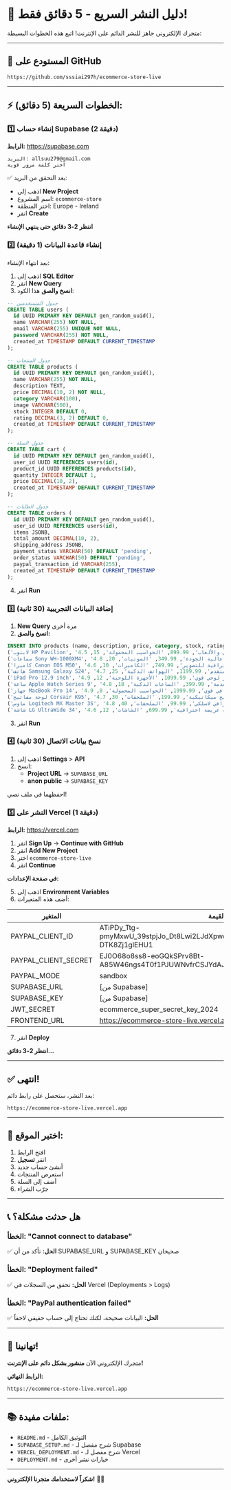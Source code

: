 # 🚀 دليل النشر السريع - 5 دقائق فقط!

متجرك الإلكتروني جاهز للنشر الدائم على الإنترنت! اتبع هذه الخطوات البسيطة:

---

## 📍 المستودع على GitHub

```
https://github.com/sssiai297h/ecommerce-store-live
```

---

## ⚡ الخطوات السريعة (5 دقائق):

### 1️⃣ إنشاء حساب Supabase (2 دقيقة)

**الرابط:** https://supabase.com

```
البريد: allsuu279@gmail.com
اختر كلمة مرور قوية
```

✅ بعد التحقق من البريد:
- اذهب إلى **New Project**
- اسم المشروع: `ecommerce-store`
- اختر المنطقة: Europe - Ireland
- انقر **Create**

**انتظر 2-3 دقائق حتى ينتهي الإنشاء**

### 2️⃣ إنشاء قاعدة البيانات (1 دقيقة)

بعد انتهاء الإنشاء:

1. اذهب إلى **SQL Editor**
2. انقر **New Query**
3. **انسخ والصق** هذا الكود:

```sql
-- جدول المستخدمين
CREATE TABLE users (
  id UUID PRIMARY KEY DEFAULT gen_random_uuid(),
  name VARCHAR(255) NOT NULL,
  email VARCHAR(255) UNIQUE NOT NULL,
  password VARCHAR(255) NOT NULL,
  created_at TIMESTAMP DEFAULT CURRENT_TIMESTAMP
);

-- جدول المنتجات
CREATE TABLE products (
  id UUID PRIMARY KEY DEFAULT gen_random_uuid(),
  name VARCHAR(255) NOT NULL,
  description TEXT,
  price DECIMAL(10, 2) NOT NULL,
  category VARCHAR(100),
  image VARCHAR(500),
  stock INTEGER DEFAULT 0,
  rating DECIMAL(3, 2) DEFAULT 0,
  created_at TIMESTAMP DEFAULT CURRENT_TIMESTAMP
);

-- جدول السلة
CREATE TABLE cart (
  id UUID PRIMARY KEY DEFAULT gen_random_uuid(),
  user_id UUID REFERENCES users(id),
  product_id UUID REFERENCES products(id),
  quantity INTEGER DEFAULT 1,
  price DECIMAL(10, 2),
  created_at TIMESTAMP DEFAULT CURRENT_TIMESTAMP
);

-- جدول الطلبات
CREATE TABLE orders (
  id UUID PRIMARY KEY DEFAULT gen_random_uuid(),
  user_id UUID REFERENCES users(id),
  items JSONB,
  total_amount DECIMAL(10, 2),
  shipping_address JSONB,
  payment_status VARCHAR(50) DEFAULT 'pending',
  order_status VARCHAR(50) DEFAULT 'pending',
  paypal_transaction_id VARCHAR(255),
  created_at TIMESTAMP DEFAULT CURRENT_TIMESTAMP
);
```

4. انقر **Run**

### 3️⃣ إضافة البيانات التجريبية (30 ثانية)

1. **New Query** مرة أخرى
2. **انسخ والصق:**

```sql
INSERT INTO products (name, description, price, category, stock, rating, image) VALUES
('لابتوب HP Pavilion', 'لابتوب قوي للعمل والألعاب', 899.99, 'الحواسيب المحمولة', 15, 4.5, 'https://via.placeholder.com/300?text=HP+Pavilion'),
('سماعات Sony WH-1000XM4', 'سماعات بلوتوث عالية الجودة', 349.99, 'الصوتيات', 20, 4.8, 'https://via.placeholder.com/300?text=Sony+Headphones'),
('كاميرا Canon EOS M50', 'كاميرا احترافية للتصوير', 749.99, 'الكاميرات', 10, 4.6, 'https://via.placeholder.com/300?text=Canon+Camera'),
('هاتف Samsung Galaxy S24', 'هاتف ذكي متقدم', 1199.99, 'الهواتف الذكية', 25, 4.7, 'https://via.placeholder.com/300?text=Samsung+S24'),
('iPad Pro 12.9 inch', 'جهاز لوحي قوي', 1099.99, 'الأجهزة اللوحية', 12, 4.9, 'https://via.placeholder.com/300?text=iPad+Pro'),
('ساعة Apple Watch Series 9', 'ساعة ذكية متقدمة', 399.99, 'الساعات الذكية', 18, 4.8, 'https://via.placeholder.com/300?text=Apple+Watch'),
('جهاز MacBook Pro 14', 'لابتوب احترافي قوي', 1999.99, 'الحواسيب المحمولة', 8, 4.9, 'https://via.placeholder.com/300?text=MacBook+Pro'),
('لوحة مفاتيح Corsair K95', 'لوحة مفاتيح ميكانيكية', 199.99, 'الملحقات', 30, 4.7, 'https://via.placeholder.com/300?text=Corsair+Keyboard'),
('ماوس Logitech MX Master 3S', 'ماوس احترافي لاسلكي', 99.99, 'الملحقات', 40, 4.8, 'https://via.placeholder.com/300?text=Logitech+Mouse'),
('شاشة LG UltraWide 34', 'شاشة عريضة احترافية', 699.99, 'الشاشات', 12, 4.6, 'https://via.placeholder.com/300?text=LG+UltraWide');
```

3. انقر **Run**

### 4️⃣ نسخ بيانات الاتصال (30 ثانية)

1. اذهب إلى **Settings** > **API**
2. انسخ:
   - **Project URL** → `SUPABASE_URL`
   - **anon public** → `SUPABASE_KEY`

احفظهما في ملف نصي!

### 5️⃣ النشر على Vercel (1 دقيقة)

**الرابط:** https://vercel.com

1. انقر **Sign Up** → **Continue with GitHub**
2. انقر **Add New Project**
3. اختر `ecommerce-store-live`
4. انقر **Continue**

**في صفحة الإعدادات:**

5. اذهب إلى **Environment Variables**
6. أضف هذه المتغيرات:

| المتغير | القيمة |
|---------|--------|
| PAYPAL_CLIENT_ID | ATiPDy_Ttg-pmyMxwU_39stpjJo_Dt8Lwi2LJdXpwq0MxfGXicP3lBy2FEcR8u8Ntt-DTK8Zj1glEHU1 |
| PAYPAL_CLIENT_SECRET | EJ0O68o8ss8-eoGQkSPrv8Bt-A85W46ngs4T0f1PJUWNvfrCSJYdAJkF80qAvJ_nTEb7JGGnKrBqkm9a |
| PAYPAL_MODE | sandbox |
| SUPABASE_URL | [من Supabase] |
| SUPABASE_KEY | [من Supabase] |
| JWT_SECRET | ecommerce_super_secret_key_2024 |
| FRONTEND_URL | https://ecommerce-store-live.vercel.app |

7. انقر **Deploy**

**انتظر 2-3 دقائق...**

---

## ✅ انتهى!

بعد النشر، ستحصل على رابط دائم:

```
https://ecommerce-store-live.vercel.app
```

---

## 🧪 اختبر الموقع:

1. افتح الرابط
2. انقر **تسجيل**
3. أنشئ حساب جديد
4. استعرض المنتجات
5. أضف إلى السلة
6. جرّب الشراء

---

## 📞 هل حدثت مشكلة؟

### الخطأ: "Cannot connect to database"
✅ **الحل:** تأكد من أن SUPABASE_URL و SUPABASE_KEY صحيحان

### الخطأ: "Deployment failed"
✅ **الحل:** تحقق من السجلات في Vercel (Deployments > Logs)

### الخطأ: "PayPal authentication failed"
✅ **الحل:** البيانات صحيحة، لكنك تحتاج إلى حساب حقيقي لاحقاً

---

## 🎉 تهانينا!

متجرك الإلكتروني الآن **منشور بشكل دائم على الإنترنت!**

**الرابط النهائي:**
```
https://ecommerce-store-live.vercel.app
```

---

## 📚 ملفات مفيدة:

- `README.md` - التوثيق الكامل
- `SUPABASE_SETUP.md` - شرح مفصل لـ Supabase
- `VERCEL_DEPLOYMENT.md` - شرح مفصل لـ Vercel
- `DEPLOYMENT.md` - خيارات نشر أخرى

---

**شكراً لاستخدامك متجرنا الإلكتروني!** 🚀✨

